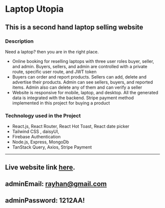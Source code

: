 # Laptop Utopia

## This is a second hand laptop selling website

### Description

Need a laptop? then you are in the right place.

- Online booking for reselling laptops with three user roles buyer, seller, and admin. Buyers, sellers, and admin are controlled with a private route, specific user route, and JWT token
- Buyers can order and report products. Sellers can add, delete and advertise their products. Admin can see sellers, buyers, and reported items. Admin also can delete any of them and can verify a seller
- Website is responsive for mobile, laptop, and desktop. All the generated data is integrated with the backend. Stripe payment method implemented in this project for buying a product

### Technology used in the Project

- React.js, React Router, React Hot Toast, React date picker
- Tailwind CSS , daisyUI,
- Firebase Authentication
- Node.js, Express, MongoDb
- TanStack Query, Axios, Stripe Payment

---

## Live website link [here](https://rak-assignment-12.web.app).

## adminEmail: rayhan@gmail.com

## adminPassword: 1212AA!
